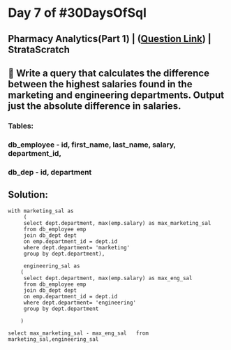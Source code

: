 # Day 7 of #30DaysOfSql

## Pharmacy Analytics(Part 1) | ([Question Link](https://platform.stratascratch.com/coding/10308-salaries-differences?tabname=question&code_type=3)) | StrataScratch

## 📌 Write a query that calculates the difference between the highest salaries found in the marketing and engineering departments. Output just the absolute difference in salaries.

### Tables: 
### db_employee - id, first_name, last_name, salary, department_id,
### db_dep - id, department


## Solution:
```
with marketing_sal as
     (
     select dept.department, max(emp.salary) as max_marketing_sal
     from db_employee emp 
     join db_dept dept
     on emp.department_id = dept.id 
     where dept.department= 'marketing'
     group by dept.department),
     
     engineering_sal as
    (
     select dept.department, max(emp.salary) as max_eng_sal
     from db_employee emp 
     join db_dept dept
     on emp.department_id = dept.id 
     where dept.department= 'engineering'
     group by dept.department
    
    )

select max_marketing_sal - max_eng_sal   from marketing_sal,engineering_sal
```

